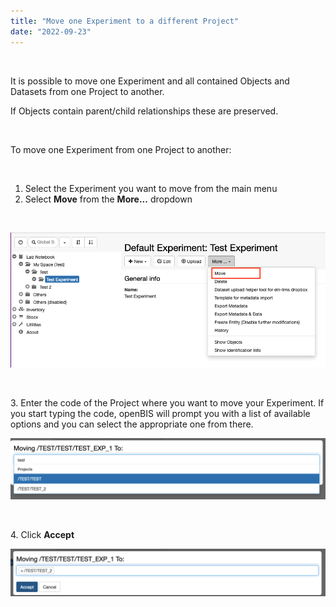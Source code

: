 ```yaml
---
title: "Move one Experiment to a different Project"
date: "2022-09-23"
---
```


 

It is possible to move one Experiment and all contained Objects and Datasets from one Project to another.

If Objects contain parent/child relationships these are preserved.

 

To move one Experiment from one Project to another:

 

1. Select the Experiment you want to move from the main menu
2. Select **Move** from the **More...** dropdown

 

![](images/moveExperiment-1.png)

 

3\. Enter the code of the Project where you want to move your Experiment. If you start typing the code, openBIS will prompt you with a list of available options and you can select the appropriate one from there.

![](images/moveExperiment-2.png)

 

4\. Click **Accept**

![](images/moveExperiment-3-1024x155.png)
